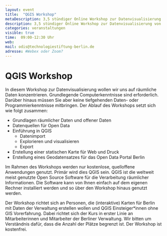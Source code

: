 ```yaml
---
layout: event
title:  "QGIS Workshop"
metaDescription: 3,5 stündiger Online Workshop zur Datenvisualisierung von Offenen Geodaten mit der Open Source Software QGIS.
description: 3,5 stündiger Online Workshop zur Datenvisualisierung von Offenen Geodaten mit der Open Source Software QGIS.
categories: veranstaltungen
visible: true
time:  09:00-12:30 Uhr
web: 
mail: odis@technologiestiftung-berlin.de
adresse: #Webex oder Zoom?
---
```


# QGIS Workshop

In diesem Workshop zur Datenvisualisierung wollen wir uns auf räumliche Daten konzentrieren. Grundlegende Computerkenntnisse sind erforderlich. Darüber hinaus müssen Sie aber keine tiefgehenden Daten- oder Programmierkenntnisse mitbringen. Der Ablauf des Workshops setzt sich wie folgt zusammen:

- Grundlagen räumlicher Daten und offener Daten
- Datenquellen für Open Data
- Einführung in QGIS
    - Datenimport
    - Explorieren und visualisieren
    - Export
- Erstellung einer statischen Karte für Web und Druck
- Erstellung eines Geodatensatzes für das Open Data Portal Berlin

Im Rahmen des Workshops werden nur kostenlose, quelloffene Anwendungen genutzt. Primär wird dies QGIS sein. QGIS ist die weltweit meist genutzte Open Source Software für die Verarbeitung räumlicher Informationen. Die Software kann von Ihnen einfach auf dem eigenen Rechner installiert werden und so über den Workshop hinaus genutzt werden.

Der Workshop richtet sich an Personen, die (interaktive) Karten für Berlin mit Daten der Verwaltung erstellen wollen und QGIS Einsteiger*innen ohne GIS Vorerfahrung. 
Dabei richtet sich der Kurs in erster Linie an Mitarbeiterinnen und Mitarbeiter der Berliner Verwaltung. Wir bitten um Verständnis dafür, dass die Anzahl der Plätze begrenzt ist.
Der Workshop ist kostenfrei.
